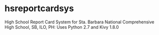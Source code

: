 hsreportcardsys
===============

High School Report Card System for Sta. Barbara National Comprehensive High School, SB, ILO, PH: Uses Python 2.7 and Kivy 1.8.0
